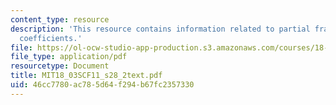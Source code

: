 ```yaml
---
content_type: resource
description: 'This resource contains information related to partial fractions: undetermined
  coefficients.'
file: https://ol-ocw-studio-app-production.s3.amazonaws.com/courses/18-03sc-differential-equations-fall-2011/46cc7780ac785d64f294b67fc2357330_MIT18_03SCF11_s28_2text.pdf
file_type: application/pdf
resourcetype: Document
title: MIT18_03SCF11_s28_2text.pdf
uid: 46cc7780-ac78-5d64-f294-b67fc2357330
---
```

